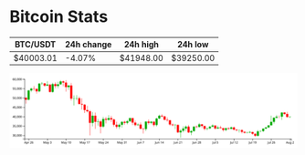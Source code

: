 # Bitcoin Stats

BTC/USDT|24h change|24h high|24h low|
|---|---|---|---|
|$40003.01|-4.07%|$41948.00|$39250.00|

<img src="./chart.svg">
